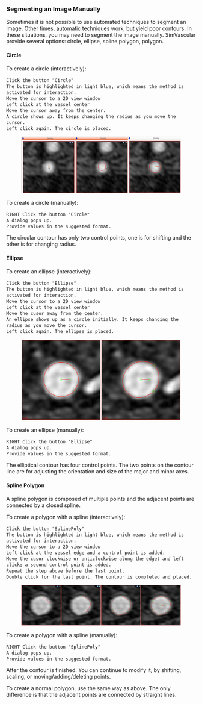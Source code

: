 ### Segmenting an Image Manually

Sometimes it is not possible to use automated techniques to segment an image. Other times, automatic techniques work, but yield poor contours. In these situations, you may need to segment the image manually. SimVascular provide several options: circle, ellipse, spline polygon, polygon.

#### Circle

To create a circle (interactively):

    Click the button "Circle"
    The button is highlighted in light blue, which means the method is activated for interaction.
    Move the cursor to a 2D view window
    Left click at the vessel center
    Move the cursor away from the center.
    A circle shows up. It keeps changing the radius as you move the cursor.
    Left click again. The circle is placed.

<figure>
  <img class="svImg svImgXl"  src="/documentation/modeling/imgs/segmentation/circle.png"> 
  <figcaption class="svCaption" ></figcaption>
</figure>

To create a circle (manually):

    RIGHT Click the button "Circle"
    A dialog pops up.
    Provide values in the suggested format.

The circular contour has only two control points, one is for shifting and the other is for changing radius.

#### Ellipse

To create an ellipse (interactively):

    Click the button "Ellipse"
    The button is highlighted in light blue, which means the method is activated for interaction.
    Move the cursor to a 2D view window
    Left click at the vessel center
    Move the cusor away from the center.
    An ellipse shows up as a circle initially. It keeps changing the radius as you move the cursor.
    Left click again. The ellipse is placed.

<figure>
  <img class="svImg svImgMd"  src="/documentation/modeling/imgs/segmentation/ellipse.png"> 
  <figcaption class="svCaption" ></figcaption>
</figure>

To create an ellipse (manually):

    RIGHT Click the button "Ellipse"
    A dialog pops up.
    Provide values in the suggested format.

The elliptical contour has four control points. The two points on the contour line are for adjusting the orientation and size of the major and minor axes.

#### Spline Polygon

A spline polygon is composed of multiple points and the adjacent points are connected by a closed spline.

To create a polygon with a spline (interactively):

    Click the button "SplinePoly"
    The button is highlighted in light blue, which means the method is activated for interaction.
    Move the cursor to a 2D view window
    Left click at the vessel edge and a control point is added.
    Move the cusor clockwise or anticlockwise along the edget and left click; a second control point is added.
    Repeat the step above before the last point.
    Double click for the last point. The contour is completed and placed.

<figure>
  <img class="svImg svImgXl"  src="/documentation/modeling/imgs/segmentation/splinepoly.png"> 
  <figcaption class="svCaption" ></figcaption>
</figure>

To create a polygon with a spline (manually):

    RIGHT Click the button "SplinePoly"
    A dialog pops up.
    Provide values in the suggested format.

After the contour is finished. You can continue to modify it, by shifting, scaling, or moving/adding/deleting points.

To create a normal polygon, use the same way as above. The only difference is that the adjacent points are connected by straight lines.
